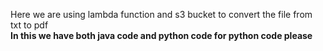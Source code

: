 Here we are using lambda function and s3 bucket to convert the file from txt to pdf
<br/>
<b>In this we have both java code and python code for python code please <b/>
